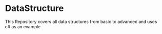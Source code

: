 # DataStructure
This Repository covers all data structures from basic to advanced and uses c# as an example
